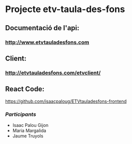 # Projecte etv-taula-des-fons

## Documentació de l'api:
### http://www.etvtauladesfons.com
## Client:
### http://etvtauladesfons.com/etvclient/
## React Code:
https://github.com/isaacpaloug/ETVtauladesfons-frontend

### *Participants*
- Isaac Palou Gijon
- Maria Margalida
- Jaume Truyols

